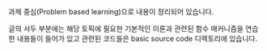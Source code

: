 과제 중심(Problem based learning)으로 내용이 정리되어 있습니다.


글의 서두 부분에는 해당 토픽에 필요한 기본적인 이론과 관련된 함수 매커니즘을 연습한 내용들이 들어가 있고 
관련된 코드들은 basic source code 디렉토리에 있습니다.

